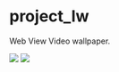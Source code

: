 # project_lw

Web View Video wallpaper.

<img src="https://github.com/AugustToko/project_lw/blob/master/screenshots/demo.gif?raw=true">
<img src="https://github.com/AugustToko/project_lw/blob/master/screenshots/demo2.gif?raw=true">
